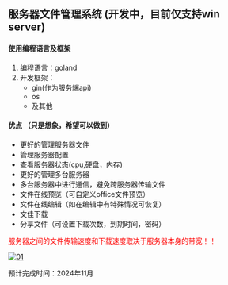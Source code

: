 ## 服务器文件管理系统 (开发中，目前仅支持win server)

#### 使用编程语言及框架
1. 编程语言：goland
2. 开发框架：
   - gin(作为服务端api)
   - os
   - 及其他
  
#### 优点 （只是想象，希望可以做到）
- 更好的管理服务器文件
- 管理服务器配置
- 查看服务器状态(cpu,硬盘，内存)
- 更好的管理多台服务器
- 多台服务器中进行通信，避免跨服务器传输文件
- 文件在线预览（可自定义office文件预览）
- 文件在线编辑（如在编辑中有特殊情况可恢复）
- 文佳下载
- 分享文件（可设置下载次数，到期时间，密码）

<font color=red>服务器之间的文件传输速度和下载速度取决于服务器本身的带宽！！</font>

[![01](https://z1.ax1x.com/2023/11/18/piN0I7n.png)](https://imgse.com/i/piN0I7n)

预计完成时间：2024年11月
